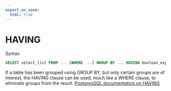 ```yaml
---
export_on_save:
  html: true
---
```

# HAVING

Syntax

```sql
SELECT select_list FROM ... [WHERE ...] GROUP BY ... HAVING boolean_expression
```

If a table has been grouped using GROUP BY, but only certain groups are of interest, the HAVING clause can be used, much like a WHERE clause, to eliminate groups from the result. [PostgresSQL documentation on HAVING](https://www.postgresql.org/docs/current/queries-table-expressions.html#QUERIES-GROUP)